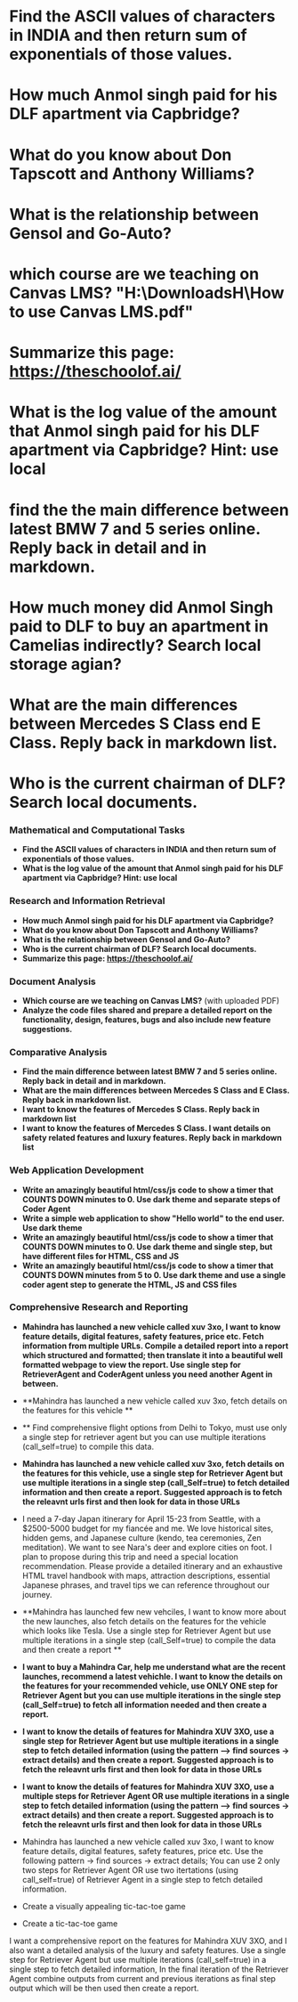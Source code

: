 # Find the ASCII values of characters in INDIA and then return sum of exponentials of those values.
# How much Anmol singh paid for his DLF apartment via Capbridge? 
# What do you know about Don Tapscott and Anthony Williams?
# What is the relationship between Gensol and Go-Auto?
# which course are we teaching on Canvas LMS? "H:\DownloadsH\How to use Canvas LMS.pdf"
# Summarize this page: https://theschoolof.ai/
# What is the log value of the amount that Anmol singh paid for his DLF apartment via Capbridge? Hint: use local 
# find the the main difference between latest BMW 7 and 5 series online. Reply back in detail and in markdown.
# How much money did Anmol Singh paid to DLF to buy an apartment in Camelias indirectly? Search local storage agian?
# What are the main differences between Mercedes S Class end E Class. Reply back in markdown list. 
# Who is the current chairman of DLF? Search local documents. 


### Mathematical and Computational Tasks
- **Find the ASCII values of characters in INDIA and then return sum of exponentials of those values.**
- **What is the log value of the amount that Anmol singh paid for his DLF apartment via Capbridge? Hint: use local**

### Research and Information Retrieval
- **How much Anmol singh paid for his DLF apartment via Capbridge?**
- **What do you know about Don Tapscott and Anthony Williams?**
- **What is the relationship between Gensol and Go-Auto?**
- **Who is the current chairman of DLF? Search local documents.**
- **Summarize this page: https://theschoolof.ai/**

### Document Analysis
- **Which course are we teaching on Canvas LMS?** (with uploaded PDF)
- **Analyze the code files shared and prepare a detailed report on the functionality, design, features, bugs and also include new feature suggestions.**

### Comparative Analysis
- **Find the main difference between latest BMW 7 and 5 series online. Reply back in detail and in markdown.**
- **What are the main differences between Mercedes S Class and E Class. Reply back in markdown list.**
- **I want to know the features of Mercedes S Class. Reply back in markdown list**
- **I want to know the features of Mercedes S Class. I want details on safety related features and luxury features. Reply back in markdown list**

### Web Application Development
- **Write an amazingly beautiful html/css/js code to show a timer that COUNTS DOWN minutes to 0. Use dark theme and separate steps of Coder Agent**
- **Write a simple web application to show "Hello world" to the end user. Use dark theme**
- **Write an amazingly beautiful html/css/js code to show a timer that COUNTS DOWN minutes to 0. Use dark theme and single step, but have different files for HTML, CSS and JS**
- **Write an amazingly beautiful html/css/js code to show a timer that COUNTS DOWN minutes from 5 to 0. Use dark theme and use a single coder agent step to generate the HTML, JS and CSS files**

### Comprehensive Research and Reporting
- **Mahindra has launched a new vehicle called xuv 3xo, I want to know feature details, digital features, safety features, price etc. Fetch information from multiple URLs. Compile a detailed report into a report which structured and formatted; then translate it into a beautiful well formatted webpage to view the report. Use single step for RetrieverAgent and CoderAgent unless you need another Agent in between.**

- **Mahindra has launched a new vehicle called xuv 3xo, fetch details on the features for this vehicle **
- ** Find comprehensive flight options from Delhi to Tokyo, must use only a single step for retriever agent but you can use multiple iterations (call_self=true) to compile this data.
- **Mahindra has launched a new vehicle called xuv 3xo, fetch details on the features for this vehicle, use a single step for Retriever Agent but use multiple iterations in a single step (call_Self=true) to fetch detailed information and then create a report. Suggested approach is to fetch the releavnt urls first and then look for data in those URLs**

- I need a 7-day Japan itinerary for April 15-23 from Seattle, with a $2500-5000 budget for my fiancée and me. We love historical sites, hidden gems, and Japanese culture (kendo, tea ceremonies, Zen meditation). We want to see Nara's deer and explore cities on foot. I plan to propose during this trip and need a special location recommendation. Please provide a detailed itinerary and an exhaustive HTML travel handbook with maps, attraction descriptions, essential Japanese phrases, and travel tips we can reference throughout our journey.


- **Mahindra has launched few new vehciles, I want to know more about the new launches, also fetch details on the features for the vehicle which looks like Tesla. Use a single step for Retriever Agent but use multiple iterations in a single step (call_Self=true) to compile the data and then create a report **


- **I want to buy a Mahindra Car, help me understand what are the recent launches, recommend a latest vehichle. I want to know the details on the features for your recommended vehicle, use ONLY ONE step for Retriever Agent but you can use multiple iterations in the single step (call_Self=true) to fetch all information needed and then create a report.**

- **I want to know the details of features for Mahindra XUV 3XO, use a single step for Retriever Agent but use multiple iterations in a single step to fetch detailed information (using the pattern --> find sources → extract details) and then create a report. Suggested approach is to fetch the releavnt urls first and then look for data in those URLs**


- **I want to know the details of features for Mahindra XUV 3XO, use a multiple steps for Retriever Agent OR use multiple iterations in a single step to fetch detailed information (using the pattern --> find sources → extract details) and then create a report. Suggested approach is to fetch the releavnt urls first and then look for data in those URLs**

- Mahindra has launched a new vehicle called xuv 3xo, I want to know feature details, digital features, safety features, price etc. Use the following pattern -> find sources → extract details; You can use 2 only two steps for Retriever Agent OR use two itertations (using call_self=true) of Retriever Agent in a single step to fetch detailed information.

- Create a visually appealing tic-tac-toe game 
- Create a tic-tac-toe game 

I want a comprehensive report on the features for Mahindra XUV 3XO, and I also want a detailed analysis of the luxury and safety features. Use a single step for Retriever Agent but use multiple iterations (call_self=true) in a single step to fetch detailed information, In the final iteration of the Retriever Agent combine outputs from current and previous iterations as final step output which will be then used  then create a report.



